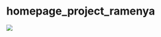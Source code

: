 # homepage_project_ramenya
<div>
  <img src="https://user-images.githubusercontent.com/32955060/42286665-b084e064-7fee-11e8-9317-720d74a04bbe.gif"
</div>
